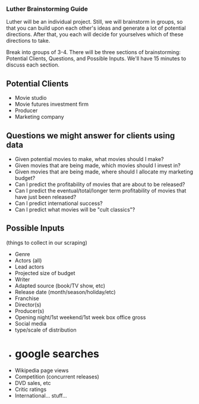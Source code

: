 ### Luther Brainstorming Guide

Luther will be an individual project. Still, we will brainstorm in
groups, so that you can build upon each other's ideas and generate a
lot of potential directions. After that, you each will decide for
yourselves which of these directions to take.

Break into groups of 3-4. There will be three sections of
brainstorming: Potential Clients, Questions, and Possible
Inputs. We'll have 15 minutes to discuss each section.


## Potential Clients

 * Movie studio
 * Movie futures investment firm
 * Producer
 * Marketing company


## Questions we might answer for clients using data

 * Given potential movies to make, what movies should I make?
 * Given movies that are being made, which movies should I invest in?
 * Given movies that are being made, where should I allocate my
 marketing budget?
 * Can I predict the profitability of movies that are about to be
 released?
 * Can I predict the eventual/total/longer term profitability of movies
 that have just been released?
 * Can I predict international success?
 * Can I predict what movies will be "cult classics"?


## Possible Inputs

(things to collect in our scraping)

 * Genre
 * Actors (all)
 * Lead actors
 * Projected size of budget
 * Writer
 * Adapted source (book/TV show, etc)
 * Release date (month/season/holiday/etc)
 * Franchise
 * Director(s)
 * Producer(s)
 * Opening night/1st weekend/1st week box office gross
 * Social media
 * type/scale of distribution
 * # google searches
 * Wikipedia page views
 * Competition (concurrent releases)
 * DVD sales, etc
 * Critic ratings
 * International... stuff...
